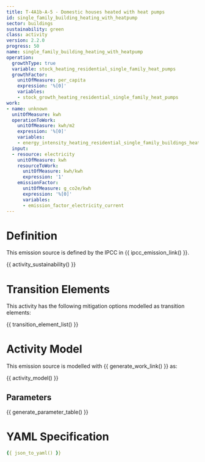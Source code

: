 ```yaml
---
title: T-4A1b-A-5 - Domestic houses heated with heat pumps
id: single_family_building_heating_with_heatpump
sector: buildings
sustainability: green
class: activity
version: 2.2.0
progress: 50
name: single_family_building_heating_with_heatpump
operation:
  growthType: true
  variable: stock_heating_residential_single_family_heat_pumps
  growthFactor:
    unitOfMeasure: per_capita
    expression: '%[0]'
    variables:
    - stock_growth_heating_residential_single_family_heat_pumps
work:
- name: unknown
  unitOfMeasure: kwh
  operationToWork:
    unitOfMeasure: kwh/m2
    expression: '%[0]'
    variables:
    - energy_intensity_heating_residential_single_family_buildings_heat_pumps
  input:
  - resource: electricity
    unitOfMeasure: kwh
    resourceToWork:
      unitOfMeasure: kwh/kwh
      expression: '1'
    emissionFactor:
      unitOfMeasure: g_co2e/kwh
      expression: '%[0]'
      variables:
      - emission_factor_electricity_current
---
```

# Definition
This emission source is defined by the IPCC in {{ ipcc_emission_link() }}.


{{ activity_sustainability() }}

# Transition Elements

This activity has the following mitigation options modelled as transition elements:

{{ transition_element_list() }}

# Activity Model
This emission source is modelled with {{ generate_work_link() }} as:

{{ activity_model() }}

## Parameters

{{ generate_parameter_table() }}

# YAML Specification

```yaml
{{ json_to_yaml() }}
```